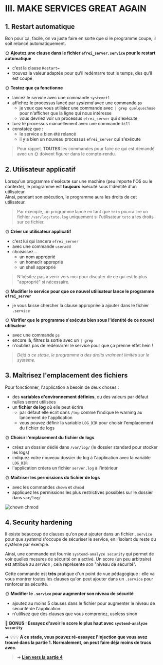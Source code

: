 # III. MAKE SERVICES GREAT AGAIN

## 1. Restart automatique

Bon pour ça, facile, on va juste faire en sorte que si le programme coupe, il soit relancé automatiquement.

🌞 **Ajoutez une clause dans le fichier `efrei_server.service` pour le restart automatique**

- c'est la clause `Restart=`
- trouvez la valeur adaptée pour qu'il redémarre tout le temps, dès qu'il est coupé

🌞 **Testez que ça fonctionne**

- lancez le *service* avec une commande `systemctl`
- affichez le processus lancé par *systemd* avec une commande `ps`
  - je veux que vous utilisiez une commande avec `| grep quelquechose` pour n'afficher que la ligne qui nous intéresse
  - vous devriez voir un processus `efrei_server` qui s'exécute
- tuez le processus manuellement avec une commande `kill`
- constatez que :
  - le service a bien été relancé
  - il y a bien un nouveau processus `efrei_server` qui s'exécute

> Pour rappel, **TOUTES** les commandes pour faire ce qui est demandé avec un 🌞 doivent figurer dans le compte-rendu.

## 2. Utilisateur applicatif

Lorsqu'un programme s'exécute sur une machine (peu importe l'OS ou le contexte), le programme est **toujours** exécuté sous l'identité d'un utilisateur.  
Ainsi, pendant son exécution, le programme aura les droits de cet utilisateur.  

> Par exemple, un programme lancé en tant que `toto` pourra lire un fichier `/var/log/toto.log` uniquement si l'utilisateur `toto` a les droits sur ce fichier.

🌞 **Créer un utilisateur applicatif**

- c'est lui qui lancera `efrei_server`
- avec une commande `useradd`
- choisissez...
  - un nom approprié
  - un homedir approprié
  - un shell approprié

> N'hésitez pas à venir vers moi pour discuter de ce qui est le plus "approprié" si nécessaire.

🌞 **Modifier le service pour que ce nouvel utilisateur lance le programme `efrei_server`**

- je vous laisse chercher la clause appropriée à ajouter dans le fichier `.service`

🌞 **Vérifier que le programme s'exécute bien sous l'identité de ce nouvel utilisateur**

- avec une commande `ps`
- encore là, filtrez la sortie avec un `| grep`
- n'oubliez pas de redémarrer le service pour que ça prenne effet hein !

> *Déjà à ce stade, le programme a des droits vraiment limités sur le système.*

## 3. Maîtrisez l'emplacement des fichiers

Pour fonctionner, l'application a besoin de deux choses :

- des **variables d'environnement définies**, ou des valeurs par défaut nulles seront utilisées
- un **fichier de log** où elle peut écrire
  - par défaut elle écrit dans `/tmp` comme l'indique le warning au lancement de l'application
  - vous pouvez définir la variable `LOG_DIR` pour choisir l'emplacement du fichier de logs

🌞 **Choisir l'emplacement du fichier de logs**

- créez un dossier dédié dans `/var/log/` (le dossier standard pour stocker les logs)
- indiquez votre nouveau dossier de log à l'application avec la variable `LOG_DIR`
- l'application créera un fichier `server.log` à l'intérieur

🌞 **Maîtriser les permissions du fichier de logs**

- avec les commandes `chown` et `chmod`
- appliquez les permissions les plus restrictives possibles sur le dossier dans `var/log/`

![chown chmod](./img/chown-chmod-2.webp)

## 4. Security hardening

Il existe beaucoup de clauses qu'on peut ajouter dans un fichier `.service` pour que *systemd* s'occupe de sécuriser le service, en l'isolant du reste du système par exemple.

Ainsi, une commande est fournie `systemd-analyze security` qui permet de voir quelles mesures de sécurité on a activé. Un score (un peu arbitraire) est attribué au *service* ; cela représente son "niveau de sécurité".

Cette commande est **très** pratique d'un point de vue pédagogique : elle va vous montrer toutes les clauses qu'on peut ajouter dans un `.service` pour renforcer sa sécurité.

🌞 **Modifier le `.service` pour augmenter son niveau de sécurité**

- ajoutez au moins 5 clauses dans le fichier pour augmenter le niveau de sécurité de l'application
- n'utilisez que des clauses que vous comprenez, useless sinon

🌟 **BONUS : Essayez d'avoir le score le plus haut avec `systemd-analyze security`**

➜ 💡💡💡 **A ce stade, vous pouvez ré-essayez l'injection que vous avez trouvé dans la partie 1. Normalement, on peut faire déjà moins de trucs avec.**

> ➜ [**Lien vers la partie 4**](./part4.md)

